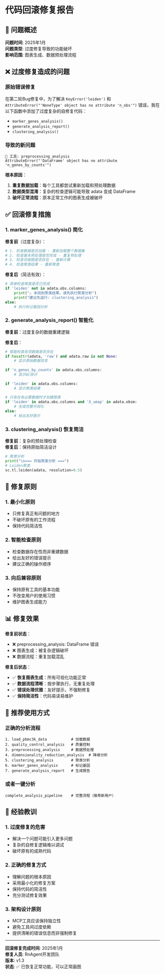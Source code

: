 # 代码回滚修复报告

## 🚨 问题概述

**问题时间**: 2025年1月  
**问题类型**: 过度修复导致的功能破坏  
**影响范围**: 图表生成、数据预处理流程  

## ❌ 过度修复造成的问题

### 原始错误修复
在第二轮Bug修复中，为了解决 `KeyError('leiden')` 和 `AttributeError("'NoneType' object has no attribute 'n_obs'")` 错误，我在以下函数中添加了过度复杂的自修复代码：

- `marker_genes_analysis()`
- `generate_analysis_report()`  
- `clustering_analysis()`

### 导致的新问题
```
🔧 工具: preprocessing_analysis
AttributeError("'DataFrame' object has no attribute 'n_genes_by_counts'")
```

**根本原因**：
1. **重复数据加载**：每个工具都尝试重新加载和预处理数据
2. **数据类型混淆**：复杂的检查逻辑可能导致 adata 变成 DataFrame
3. **破坏正常流程**：原本正常工作的图表生成被破坏

## ✅ 回滚修复措施

### 1. marker_genes_analysis() 简化
**修复前**（过度复杂）：
```python
# 1. 检查数据是否加载 - 重新加载整个数据集
# 2. 检查基本预处理是否完成 - 重复预处理
# 3. 检查邻居图是否存在 - 重新计算
# 4. 检查聚类结果 - 重新聚类
```

**修复后**（简洁有效）：
```python
# 简单检查聚类是否已完成
if 'leiden' not in adata.obs.columns:
    print("⚠️ 未找到聚类结果，请先执行聚类分析")
    print("建议先运行: clustering_analysis")
else:
    # 执行标记基因分析
```

### 2. generate_analysis_report() 智能化
**修复前**：过度复杂的数据重建逻辑

**修复后**：
```python
# 智能检查各项数据是否存在
if hasattr(adata, 'raw') and adata.raw is not None:
    # 显示原始数据信息
    
if 'n_genes_by_counts' in adata.obs.columns:
    # 显示QC统计
    
if 'leiden' in adata.obs.columns:
    # 显示聚类结果
    
# 只有在有必要数据时才创建图表
if 'leiden' in adata.obs.columns and 'X_umap' in adata.obsm:
    # 生成完整可视化
else:
    # 给出友好提示
```

### 3. clustering_analysis() 恢复简洁
**修复前**：复杂的预处理检查  
**修复后**：保持原始简洁设计
```python
# 聚类分析
print("\n=== 开始聚类分析 ===")
# Leiden聚类
sc.tl.leiden(adata, resolution=0.5)
```

## 🎯 修复原则

### 1. 最小化原则
- 只修复真正有问题的地方
- 不破坏原有的工作流程
- 保持代码简洁性

### 2. 智能检查原则  
- 检查数据存在性而非重建数据
- 给出友好的错误提示
- 建议正确的操作顺序

### 3. 向后兼容原则
- 保持原有工具的基本功能
- 不改变用户的使用习惯
- 维护图表生成能力

## 📊 修复效果

**修复前状态**：
- ❌ preprocessing_analysis: DataFrame 错误
- ❌ 图表生成：被复杂逻辑破坏
- ❌ 数据流程：重复加载混乱

**修复后状态**：
- ✅ **恢复图表生成**：所有可视化功能正常
- ✅ **数据流程清晰**：按步骤执行，无重复处理
- ✅ **错误处理优雅**：友好提示，不强制修复
- ✅ **保持简洁性**：代码易读易维护

## 🔄 推荐使用方式

### 正确的分析流程
```
1. load_pbmc3k_data           # 加载数据
2. quality_control_analysis   # 质量控制
3. preprocessing_analysis     # 数据预处理
4. dimensionality_reduction_analysis  # 降维分析
5. clustering_analysis        # 聚类分析
6. marker_genes_analysis      # 标记基因
7. generate_analysis_report   # 生成报告
```

### 或者一键分析
```
complete_analysis_pipeline    # 完整流程（推荐新用户）
```

## 📝 经验教训

### 1. 过度修复的危害
- 解决一个问题可能引入更多问题
- 复杂的自修复逻辑难以调试
- 破坏原有的成熟代码

### 2. 正确的修复方式
- 理解问题的根本原因
- 采用最小化的修复方案
- 保持代码的简洁性
- 充分测试修复效果

### 3. 架构设计原则
- MCP工具应该保持独立性
- 避免工具间过度依赖
- 提供清晰的错误信息而非强制修复

---

**回滚修复完成时间**: 2025年1月  
**修复人员**: RnAgent开发团队  
**版本**: v1.3  
**状态**: ✅ 已恢复正常功能，可以正常画图 